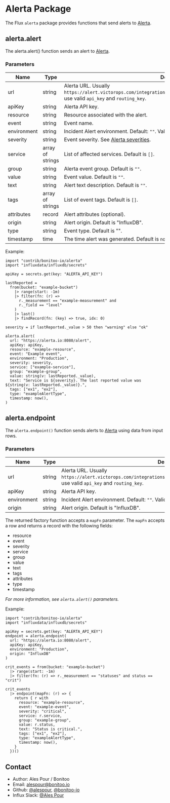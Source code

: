 # Alerta Package

The Flux `alerta` package provides functions that send alerts to [Alerta](https://alerta.io/).

## alerta.alert

The alerta.alert() function sends an alert to [Alerta](https://alerta.io/).

### Parameters

| Name | Type | Description |
| ---- | ---- | ----------- |
| url | string | Alerta URL. Usually `https://alert.victorops.com/integrations/generic/20131114/alert/$api_key/$routing_key`, use valid `api_key` and `routing_key`. |
| apiKey | string | Alerta API key. |
| resource | string | Resource associated with the alert. |
| event | string | Event name. |
| environment | string | Incident Alert environment. Default: `""`. Valid values are: `""`, `"Production"`, `"Development"`. |
| severity | string | Event severity. See [Alerta severities](https://docs.alerta.io/en/latest/api/alert.html#alert-severities). |
| service | array of strings | List of affected services. Default is `[]`. |
| group | string | Alerta event group. Default is `""`. |
| value | string | Event value. Default is `""`. |
| text | string | Alert text description. Default is `""`. |
| tags | array of strings | List of event tags. Default is `[]`. |
| attributes | record | Alert attributes (optional). |
| origin | string | Alert origin. Default is "InfluxDB". |
| type | string | Event type. Default is "". |
| timestamp | time | The time alert was generated. Default is `now()`. |

Example:

    import "contrib/bonitoo-io/alerta"
    import "influxdata/influxdb/secrets"

    apiKey = secrets.get(key: "ALERTA_API_KEY")

    lastReported =
      from(bucket: "example-bucket")
        |> range(start: -1m)
        |> filter(fn: (r) =>
          r._measurement == "example-measurement" and
          r._field == "level"
        )
        |> last()
        |> findRecord(fn: (key) => true, idx: 0)

    severity = if lastReported._value > 50 then "warning" else "ok"

    alerta.alert(
      url: "https://alerta.io:8080/alert",
      apiKey: apiKey,
      resource: "example-resource",
      event: "Example event",
      environment: "Production",
      severity: severity,
      service: ["example-service"],
      group: "example-group",
      value: string(v: lastReported._value),
      text: "Service is ${severity}. The last reported value was ${string(v: lastReported._value)}.",
      tags: ["ex1", "ex2"],
      type: "exampleAlertType",
      timestamp: now(),
    )

## alerta.endpoint

The `alerta.endpoint()` function sends alerts to [Alerta](https://alerta.io/) using data from input rows.

### Parameters

| Name | Type | Description |
| ---- | ---- | ----------- |
| url | string | Alerta URL. Usually `https://alert.victorops.com/integrations/generic/20131114/alert/$api_key/$routing_key`, use valid `api_key` and `routing_key`. |
| apiKey | string | Alerta API key. |
| environment | string | Incident Alert environment. Default: `""`. Valid values are: `""`, `"Production"`, `"Development"`. |
| origin | string | Alert origin. Default is "InfluxDB". |

The returned factory function accepts a `mapFn` parameter.
The `mapFn` accepts a row and returns a record with the following fields:

- resource
- event
- severity
- service
- group
- value
- text
- tags
- attributes
- type
- timestamp

_For more information, see `alerta.alert()` parameters._

Example:

    import "contrib/bonitoo-io/alerta"
    import "influxdata/influxdb/secrets"

    apiKey = secrets.get(key: "ALERTA_API_KEY")
    endpoint = alerta.endpoint(
      url: "https://alerta.io:8080/alert",
      apiKey: apiKey,
      environment: "Production",
      origin: "InfluxDB"
    )

    crit_events = from(bucket: "example-bucket")
      |> range(start: -1m)
      |> filter(fn: (r) => r._measurement == "statuses" and status == "crit")

    crit_events
      |> endpoint(mapFn: (r) => {
        return { r with
          resource: "example-resource",
          event: "example-event",
          severity: "critical",
          service: r.service,
          group: "example-group",
          value: r.status,
          text: "Status is critical.",
          tags: ["ex1", "ex2"],
          type: "exampleAlertType",
          timestamp: now(),
        }
      })()

## Contact

- Author: Ales Pour / Bonitoo
- Email: alespour@bonitoo.io
- Github: [@alespour](https://github.com/alespour), [@bonitoo-io](https://github.com/bonitoo-io)
- Influx Slack: [@Ales Pour](https://influxdata.com/slack)
